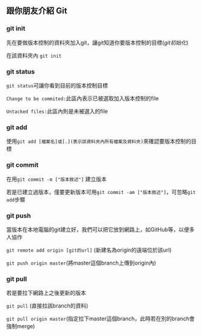 ## 跟你朋友介紹 Git

### git init
先在要做版本控制的資料夾加入git，讓git知道你要版本控制的目標(*git初始化*)

在該資料夾內 `git init`

### git status
`git status`可讓你看到目前的版本控制目標

`Change to be commited:`此區內表示已被選取加入版本控制的file

`Untacked files:`此區內則是未被選入的file

### git add
使用`git add [檔案名]或[.](表示該資料夾內所有檔案及資料夾)`來確認要版本控制的目標

### git commit
在用`git commit -m ["版本敘述"]` 建立版本

若是已建立過版本，僅要更新版本可用`git commit -am ["版本敘述"]`，可忽略`git add`步驟

### git push
當版本在本地電腦的git建立好，我們可以把它放到網路上，如GitHub等，以便多人協作

`git remote add origin [git的url]` (新建名為origin的遠端位於該url)

`git push origin master`(將master這個branch上傳到origin內)

### git pull
若是要拉下網路上之後更新的版本

`git pull` (直接拉該branch的資料)

`git pull origin master`(指定拉下master這個branch，此時若在別的branch會強制merge)

